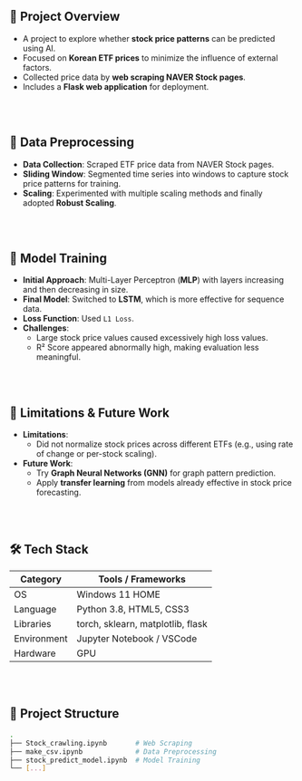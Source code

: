 ## 📌 Project Overview
- A project to explore whether **stock price patterns** can be predicted using AI.
- Focused on **Korean ETF prices** to minimize the influence of external factors.
- Collected price data by **web scraping NAVER Stock pages**.
- Includes a **Flask web application** for deployment.

<br><br>

## 🧩 Data Preprocessing
- **Data Collection**: Scraped ETF price data from NAVER Stock pages.
- **Sliding Window**: Segmented time series into windows to capture stock price patterns for training.
- **Scaling**: Experimented with multiple scaling methods and finally adopted **Robust Scaling**.

<br><br>

## 🤖 Model Training
- **Initial Approach**: Multi-Layer Perceptron (**MLP**) with layers increasing and then decreasing in size.
- **Final Model**: Switched to **LSTM**, which is more effective for sequence data.
- **Loss Function**: Used `L1 Loss`.
- **Challenges**:
  - Large stock price values caused excessively high loss values.
  - R² Score appeared abnormally high, making evaluation less meaningful.

<br><br>

## 📝 Limitations & Future Work
- **Limitations**:
  - Did not normalize stock prices across different ETFs (e.g., using rate of change or per-stock scaling).
- **Future Work**:
  - Try **Graph Neural Networks (GNN)** for graph pattern prediction.
  - Apply **transfer learning** from models already effective in stock price forecasting.

<br><br>
## 🛠️ Tech Stack

| Category        | Tools / Frameworks                |
|----------------|-----------------------------------|
| OS              | Windows 11 HOME                  |
| Language        | Python 3.8, HTML5, CSS3               |
| Libraries       | torch, sklearn, matplotlib, flask     |
| Environment     | Jupyter Notebook / VSCode             |
| Hardware        | GPU                                   |


<br><br>
## 📂 Project Structure

```bash
.
├── Stock_crawling.ipynb       # Web Scraping
├── make_csv.ipynb             # Data Preprocessing
├── stock_predict_model.ipynb  # Model Training          
└── [...]               
```

